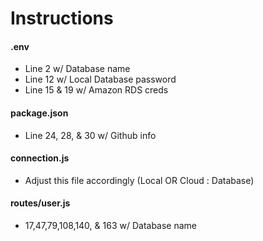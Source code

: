 # Instructions

#### .env
- Line 2  w/ Database name
- Line 12 w/ Local Database password
- Line 15 & 19 w/ Amazon RDS creds

#### package.json
- Line 24, 28, & 30 w/ Github info

#### connection.js
- Adjust this file accordingly (Local OR Cloud : Database)

#### routes/user.js
- 17,47,79,108,140, & 163 w/ Database name 

